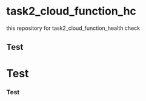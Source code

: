 # task2_cloud_function_hc
this repository for task2_cloud_function_health check 
## Test

# Test
### Test
